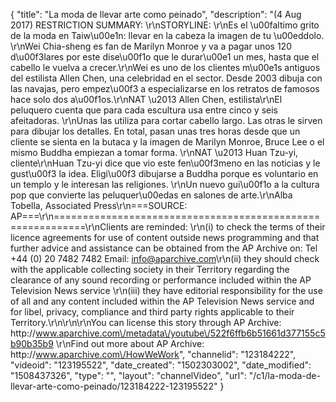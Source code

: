 {
    "title": "La moda de llevar arte como peinado",
    "description": "(4 Aug 2017) RESTRICTION SUMMARY: \r\nSTORYLINE: \r\nEs el \u00faltimo grito de la moda en Taiw\u00e1n: llevar en la cabeza la imagen de tu \u00eddolo. \r\nWei Chia-sheng es fan de Marilyn Monroe y va a pagar unos 120 d\u00f3lares por este dise\u00f1o que le durar\u00e1 un mes, hasta que el cabello le vuelva a crecer.\r\nWei es uno de los clientes m\u00e1s antiguos del estilista Allen Chen, una celebridad en el sector. Desde 2003 dibuja con las navajas, pero empez\u00f3 a especializarse en los retratos de famosos hace solo dos a\u00f1os.\r\nNAT \u2013 Allen Chen, estilista\r\nEl peluquero cuenta que para cada escultura usa entre cinco y seis afeitadoras. \r\nUnas las utiliza para cortar cabello largo. Las otras le sirven para dibujar los detalles. En total, pasan unas tres horas desde que un cliente se sienta en la butaca y la imagen de Marilyn Monroe, Bruce Lee o el mismo Buddha empiezan a tomar forma. \r\nNAT \u2013 Huan Tzu-yi, cliente\r\nHuan Tzu-yi dice que vio este fen\u00f3meno en las noticias y le gust\u00f3 la idea. Eligi\u00f3 dibujarse a Buddha porque es voluntario en un templo y le interesan las religiones. \r\nUn nuevo gui\u00f1o a la cultura pop que convierte las peluquer\u00edas en salones de arte.\r\nAlba Tobella, Associated Press\r\n===SOURCE: AP===\r\n===========================================================\r\nClients are reminded: \r\n(i) to check the terms of their licence agreements for use of content outside news programming and that further advice and assistance can be obtained from the AP Archive on: Tel +44 (0) 20 7482 7482 Email: info@aparchive.com\r\n(ii) they should check with the applicable collecting society in their Territory regarding the clearance of any sound recording or performance included within the AP Television News service \r\n(iii) they have editorial responsibility for the use of all and any content included within the AP Television News service and for libel, privacy, compliance and third party rights applicable to their Territory.\r\n\r\n\r\nYou can license this story through AP Archive: http:\/\/www.aparchive.com\/metadata\/youtube\/522f6ffb6b51661d377155c5b90b35b9 \r\nFind out more about AP Archive: http:\/\/www.aparchive.com\/HowWeWork",
    "channelid": "123184222",
    "videoid": "123195522",
    "date_created": "1502303002",
    "date_modified": "1508437326",
    "type": "",
    "layout": "channelVideo",
    "url": "\/c1\/la-moda-de-llevar-arte-como-peinado\/123184222-123195522"
}